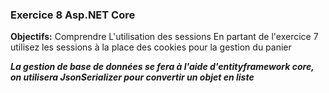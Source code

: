 ### Exercice 8 Asp.NET Core
**Objectifs:** Comprendre L'utilisation des sessions
En partant de l'exercice 7 utilisez les sessions à la place des cookies pour la gestion du panier  

***La gestion de base de données se fera à l'aide d'entityframework core, on utilisera JsonSerializer pour convertir un objet en liste***